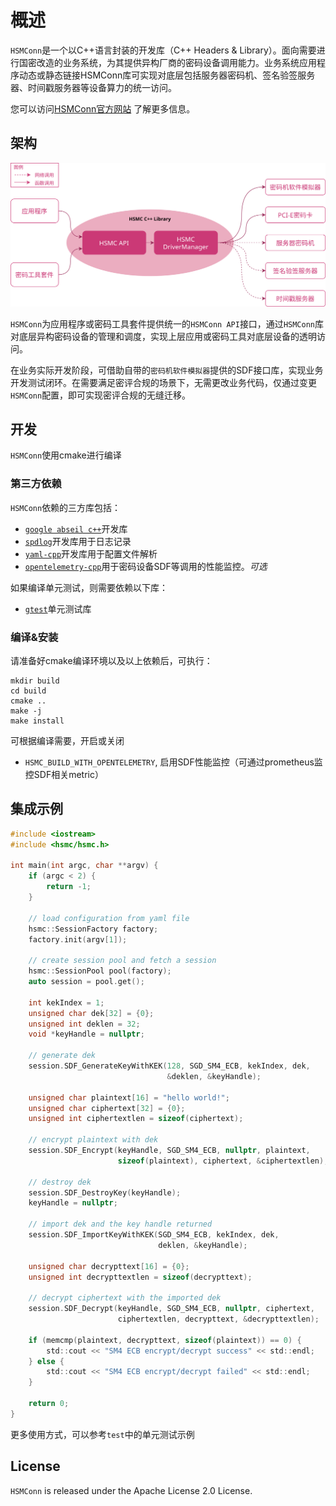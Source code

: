 # 概述

`HSMConn`是一个以C++语言封装的开发库（C++ Headers & Library）。面向需要进行国密改造的业务系统，为其提供异构厂商的密码设备调用能力。业务系统应用程序动态或静态链接HSMConn库可实现对底层包括服务器密码机、签名验签服务器、时间戳服务器等设备算力的统一访问。

您可以访问[HSMConn官方网站](https://hsmc.idslab.io) 了解更多信息。

## 架构


![HSMConn Architecture](docs/hsmc_arch.svg)

`HSMConn`为应用程序或密码工具套件提供统一的`HSMConn API`接口，通过`HSMConn`库对底层异构密码设备的管理和调度，实现上层应用或密码工具对底层设备的透明访问。

在业务实际开发阶段，可借助自带的`密码机软件模拟器`提供的SDF接口库，实现业务开发测试闭环。在需要满足密评合规的场景下，无需更改业务代码，仅通过变更`HSMConn`配置，即可实现密评合规的无缝迁移。



## 开发

`HSMConn`使用cmake进行编译

### 第三方依赖

`HSMConn`依赖的三方库包括：
- [`google abseil c++`](https://github.com/abseil/abseil-cpp)开发库
- [`spdlog`](https://github.com/gabime/spdlog)开发库用于日志记录
- [`yaml-cpp`](https://github.com/jbeder/yaml-cpp)开发库用于配置文件解析
- [`opentelemetry-cpp`](https://github.com/open-telemetry/opentelemetry-cpp)用于密码设备SDF等调用的性能监控。*可选*

如果编译单元测试，则需要依赖以下库：
- [`gtest`](https://github.com/google/googletest)单元测试库

### 编译&安装
请准备好cmake编译环境以及以上依赖后，可执行：
```shell showLineNumbers
mkdir build
cd build
cmake ..
make -j
make install
```
可根据编译需要，开启或关闭
- `HSMC_BUILD_WITH_OPENTELEMETRY`, 启用SDF性能监控（可通过prometheus监控SDF相关metric）


## 集成示例

```c
#include <iostream>
#include <hsmc/hsmc.h>

int main(int argc, char **argv) {
    if (argc < 2) {
        return -1;
    }

    // load configuration from yaml file
    hsmc::SessionFactory factory;
    factory.init(argv[1]);

    // create session pool and fetch a session
    hsmc::SessionPool pool(factory);
    auto session = pool.get();

    int kekIndex = 1;
    unsigned char dek[32] = {0};
    unsigned int deklen = 32;
    void *keyHandle = nullptr;

    // generate dek
    session.SDF_GenerateKeyWithKEK(128, SGD_SM4_ECB, kekIndex, dek,
                                   &deklen, &keyHandle);

    unsigned char plaintext[16] = "hello world!";
    unsigned char ciphertext[32] = {0};
    unsigned int ciphertextlen = sizeof(ciphertext);

    // encrypt plaintext with dek
    session.SDF_Encrypt(keyHandle, SGD_SM4_ECB, nullptr, plaintext,
                        sizeof(plaintext), ciphertext, &ciphertextlen);

    // destroy dek
    session.SDF_DestroyKey(keyHandle);
    keyHandle = nullptr;

    // import dek and the key handle returned
    session.SDF_ImportKeyWithKEK(SGD_SM4_ECB, kekIndex, dek,
                                 deklen, &keyHandle);

    unsigned char decrypttext[16] = {0};
    unsigned int decrypttextlen = sizeof(decrypttext);

    // decrypt ciphertext with the imported dek
    session.SDF_Decrypt(keyHandle, SGD_SM4_ECB, nullptr, ciphertext,
                        ciphertextlen, decrypttext, &decrypttextlen);

    if (memcmp(plaintext, decrypttext, sizeof(plaintext)) == 0) {
        std::cout << "SM4 ECB encrypt/decrypt success" << std::endl;
    } else {
        std::cout << "SM4 ECB encrypt/decrypt failed" << std::endl;
    }

    return 0;
}

```
更多使用方式，可以参考`test`中的单元测试示例

## License
`HSMConn` is released under the Apache License 2.0 License.
